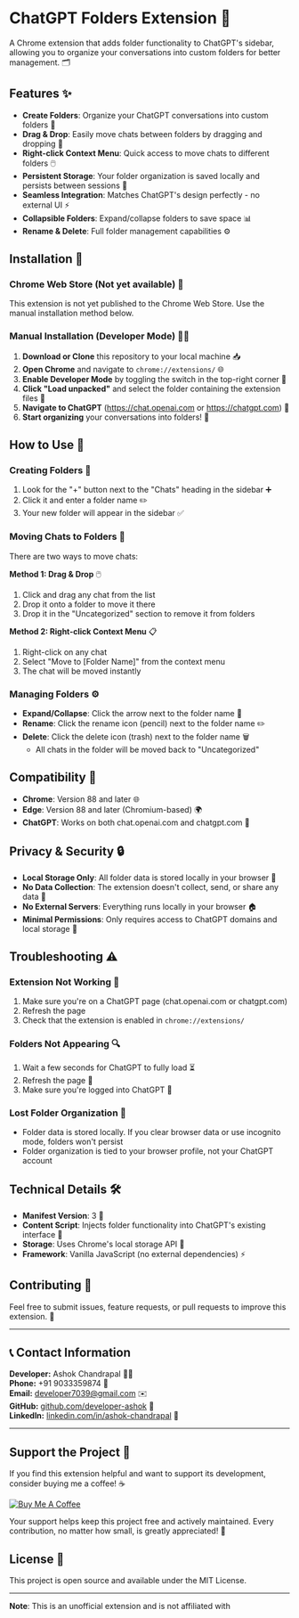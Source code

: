 # ChatGPT Folders Extension 📂

A Chrome extension that adds folder functionality to ChatGPT's sidebar, allowing you to organize your conversations into custom folders for better management. 🗂️

## Features ✨

- **Create Folders**: Organize your ChatGPT conversations into custom folders 📁
- **Drag & Drop**: Easily move chats between folders by dragging and dropping 🔄
- **Right-click Context Menu**: Quick access to move chats to different folders 🖱️
- **Persistent Storage**: Your folder organization is saved locally and persists between sessions 💾
- **Seamless Integration**: Matches ChatGPT's design perfectly - no external UI ⚡
- **Collapsible Folders**: Expand/collapse folders to save space 📊
- **Rename & Delete**: Full folder management capabilities ⚙️

## Installation 🚀

### Chrome Web Store (Not yet available) 🏪
This extension is not yet published to the Chrome Web Store. Use the manual installation method below.

### Manual Installation (Developer Mode) 👨‍💻

1. **Download or Clone** this repository to your local machine 📥
2. **Open Chrome** and navigate to `chrome://extensions/` 🌐
3. **Enable Developer Mode** by toggling the switch in the top-right corner 🔧
4. **Click "Load unpacked"** and select the folder containing the extension files 📁
5. **Navigate to ChatGPT** (https://chat.openai.com or https://chatgpt.com) 🔗
6. **Start organizing** your conversations into folders! 🎯

## How to Use 📝

### Creating Folders 📂
1. Look for the "+" button next to the "Chats" heading in the sidebar ➕
2. Click it and enter a folder name ✏️
3. Your new folder will appear in the sidebar ✅

### Moving Chats to Folders 🔄
There are two ways to move chats:

**Method 1: Drag & Drop** 🖱️
1. Click and drag any chat from the list
2. Drop it onto a folder to move it there
3. Drop it in the "Uncategorized" section to remove it from folders

**Method 2: Right-click Context Menu** 📋
1. Right-click on any chat
2. Select "Move to [Folder Name]" from the context menu
3. The chat will be moved instantly

### Managing Folders ⚙️
- **Expand/Collapse**: Click the arrow next to the folder name 🔽
- **Rename**: Click the rename icon (pencil) next to the folder name ✏️
- **Delete**: Click the delete icon (trash) next to the folder name 🗑️
  - All chats in the folder will be moved back to "Uncategorized"

## Compatibility 🔌

- **Chrome**: Version 88 and later 🌐
- **Edge**: Version 88 and later (Chromium-based) 🌍
- **ChatGPT**: Works on both chat.openai.com and chatgpt.com 🤖

## Privacy & Security 🔒

- **Local Storage Only**: All folder data is stored locally in your browser 💾
- **No Data Collection**: The extension doesn't collect, send, or share any data 🚫
- **No External Servers**: Everything runs locally in your browser 🏠
- **Minimal Permissions**: Only requires access to ChatGPT domains and local storage 🔑

## Troubleshooting ⚠️

### Extension Not Working 🔧
1. Make sure you're on a ChatGPT page (chat.openai.com or chatgpt.com)
2. Refresh the page
3. Check that the extension is enabled in `chrome://extensions/`

### Folders Not Appearing 🔍
1. Wait a few seconds for ChatGPT to fully load ⏳
2. Refresh the page 🔄
3. Make sure you're logged into ChatGPT 🔐

### Lost Folder Organization 📁
- Folder data is stored locally. If you clear browser data or use incognito mode, folders won't persist
- Folder organization is tied to your browser profile, not your ChatGPT account

## Technical Details 🛠️

- **Manifest Version**: 3 📜
- **Content Script**: Injects folder functionality into ChatGPT's existing interface 🔧
- **Storage**: Uses Chrome's local storage API 💽
- **Framework**: Vanilla JavaScript (no external dependencies) ⚡

## Contributing 🤝

Feel free to submit issues, feature requests, or pull requests to improve this extension. 👥

---

## 📞 Contact Information

**Developer:** Ashok Chandrapal 👨‍💻  
**Phone:** +91 9033359874 📱  
**Email:** developer7039@gmail.com ✉️  
**GitHub:** [github.com/developer-ashok](https://github.com/developer-ashok) 🐙  
**LinkedIn:** [linkedin.com/in/ashok-chandrapal](https://linkedin.com/in/ashok-chandrapal) 💼

---

## Support the Project 💝

If you find this extension helpful and want to support its development, consider buying me a coffee! ☕

[![Buy Me A Coffee](https://img.shields.io/badge/Buy%20Me%20A%20Coffee-support%20the%20project-yellow.svg?style=flat-square&logo=buy-me-a-coffee)](https://buymeacoffee.com/coderubix)

Your support helps keep this project free and actively maintained. Every contribution, no matter how small, is greatly appreciated! 🙏

## License 📄

This project is open source and available under the MIT License.

---

**Note**: This is an unofficial extension and is not affiliated with